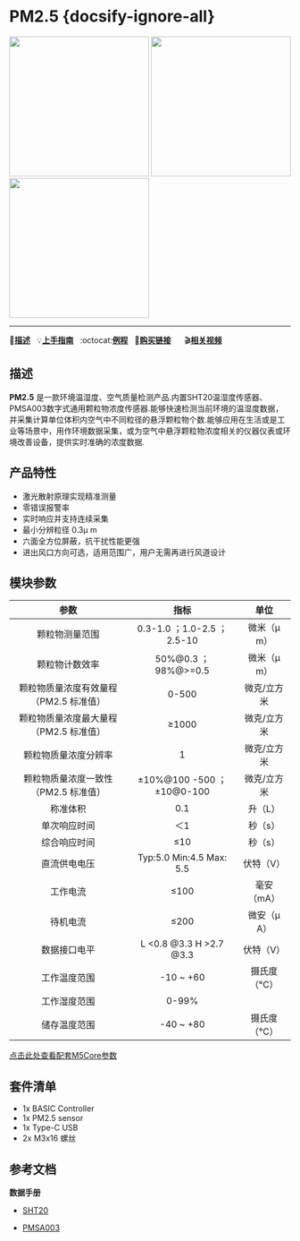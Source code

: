 # PM2.5 {docsify-ignore-all}

<img src="assets/img/product_pics/base/PM2.5/PM2.5-3.jpg" width="250" height="250"> <img src="assets/img/product_pics/base/PM2.5/PM2.5-2.jpg" width="250" height="250"><img src="assets/img/product_pics/base/PM2.5/PM2.5-4.jpg" width="250" height="250">

* * *

:memo:**[描述](#描述)**&nbsp;&nbsp;&nbsp;:bulb:**[上手指南](/zh_CN/quick_start/m5core/m5stack_core_quick_start)**&nbsp;&nbsp;&nbsp;:octocat:**[例程](#案例)**&nbsp;&nbsp;&nbsp;🛒**[购买链接](https://item.taobao.com/item.htm?spm=a2oq0.12575281.0.0.78ec1debCSGLNF&ft=t&id=594362860431)**&nbsp;&nbsp;&nbsp;&nbsp;&nbsp;&nbsp;:clapper:**[相关视频](#相关视频)**


## 描述

**PM2.5** 是一款环境温湿度、空气质量检测产品.内置SHT20温湿度传感器、PMSA003数字式通用颗粒物浓度传感器.能够快速检测当前环境的温湿度数据，并采集计算单位体积内空气中不同粒径的悬浮颗粒物个数.能够应用在生活或是工业等场景中，用作环境数据采集，或为空气中悬浮颗粒物浓度相关的仪器仪表或环境改善设备，提供实时准确的浓度数据.


## 产品特性

-  激光散射原理实现精准测量
-  零错误报警率
-  实时响应并支持连续采集
-  最小分辨粒径 0.3μ m
-  六面全方位屏蔽，抗干扰性能更强
-  进出风口方向可选，适用范围广，用户无需再进行风道设计

## 模块参数


| **参数** | **指标**  |**单位** |
| :------: | :------: | :------: |
| 颗粒物测量范围 | 0.3-1.0 ；1.0-2.5 ； 2.5-10  | 微米（μ m）|
| 颗粒物计数效率 | 50%@0.3 ；98%@>=0.5   | 微米（μ m）|
| 颗粒物质量浓度有效量程（PM2.5 标准值） | 0-500 | 微克/立方米 |
| 颗粒物质量浓度最大量程（PM2.5 标准值） | ≥1000 | 微克/立方米 |
| 颗粒物质量浓度分辨率 | 1 | 微克/立方米 |
| 颗粒物质量浓度一致性（PM2.5 标准值）| ±10%@100 -500 ；±10@0-100 | 微克/立方米 |
| 称准体积 | 0.1  | 升（L）|
| 单次响应时间 | ＜1 | 秒（s）|
| 综合响应时间 | ≤10  | 秒（s） |
| 直流供电电压  | Typ:5.0  Min:4.5  Max: 5.5 | 伏特（V）|
| 工作电流 | ≤100 | 毫安（mA）|
| 待机电流 | ≤200 | 微安（μ A）|
| 数据接口电平 | L <0.8 @3.3 H >2.7 @3.3 | 伏特（V）|
| 工作温度范围 | -10 ~ +60 | 摄氏度（℃）|
| 工作湿度范围 | 0-99% | |
| 储存温度范围 | -40 ~ +80 | 摄氏度（℃）|

[点击此处查看配套M5Core参数](/zh_CN/core/basic)

## 套件清单

- 1x BASIC Controller
- 1x PM2.5 sensor
- 1x Type-C USB
- 2x M3x16 螺丝

## 参考文档

**数据手册**

- [SHT20](https://pdf1.alldatasheet.com/datasheet-pdf/view/756285/ETC2/SHT20.html)

- [PMSA003](https://datasheet.lcsc.com/szlcsc/Beijing-Plantower-PMSA003-C_C89095.pdf)

